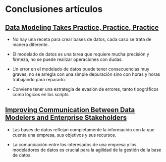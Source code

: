 # Conclusiones artículos

## [Data Modeling Takes Practice, Practice, Practice](https://www.dbta.com/Columns/Database-Elaborations/Data-Modeling-Takes-Practice-Practice-Practice-119800.aspx)


- No hay una receta para crear bases de datos, cada caso se trata de manera diferente.

- El modelado de datos es una tarea que requiere mucha precisión y firmeza, no se puede realizar operaciones con dudas.

- Un error en el modelado de datos puede tener consecuencias muy graves, no se arregla con una simple depuración sino con horas y horas trabajando para repararlo.

- Conviene tener una estrategia de evasión de errores, tanto tipográficos como lógicos en los scripts.

## [Improving Communication Between Data Modelers and Enterprise Stakeholders](https://www.dbta.com/Editorial/Trends-and-Applications/Improving-Communication-Between-Data-Modelers-and-Enterprise-Stakeholders-118726.aspx)

- Las bases de datos reflejan completamente la información con la que cuenta una empresa, sus objetivos y sus recursos.

- La comunicación entre los interesados de una empresa y los modeladores de datos es crucial para la agilidad de la gestión de la base de datos.
